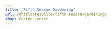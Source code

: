 ```yaml
---
title: "Fifth Season Gardening"
url: /charlottesville/fifth-season-gardening/
shop: Garten-Center
---
```

